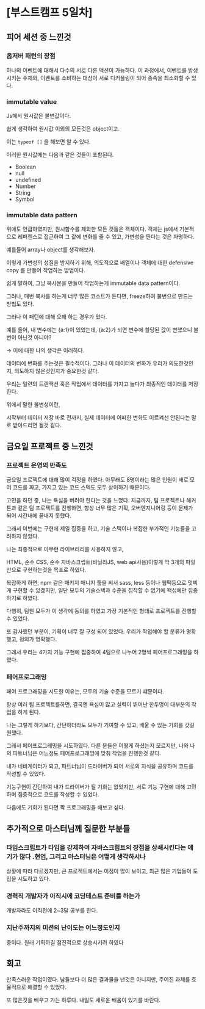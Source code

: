 # [부스트캠프 5일차]

## 피어 세션 중 느낀것

### 옵저버 패턴의 장점

하나의 이벤트에 대해서 다수의 서로 다른 액션이 가능하다. 이 과정에서, 이벤트를 방생시키는 주체와, 이벤트를 소비하는 대상이 서로 디커플링이 되어 종속을 최소화할 수 있다.

### immutable value

Js에서 원시값은 불변값이다.

쉽게 생각하여 원시값 이외의 모든것은 object이고.

이는 `typeof []` 을 해보면 알 수 있다.

이러한 원시값에는 다음과 같은 것들이 포함된다.

- Boolean
- null
- undefined
- Number
- String
- Symbol

### immutable data pattern

위에도 언급하였지만, 원시함수를 제외한 모든 것들은 객체이다. 객체는 js에서 기본적으로 레퍼렌스로 접근하여 그 값에 변화를 줄 수 있고, 가변성을 띈다는 것은 자명하다.

예를들어 array나 object를 생각해보자.

이렇게 가변성의 성질을 방지하기 위해, 의도적으로 배열이나 객체에 대한 defensive copy 를 만들어 작업하는 방법이다. 

쉽게 말하여, 그냥 복사본을 만들어 작업하는게 immutable data pattern이다. 

그러나, 매번 복사를 하는게 너무 많은 코스트가 든다면, freeze하여 불변으로 만드는 방법도 있다.

그러나 이 패턴에 대해 오해 하는 경우가 있다.

예를 들어, 내 변수에는 {a:1}이 있었는데, {a:2}가 되면 변수에 할당된 값이 변했으니 불변이 아닌것 아니야?

→ 이에 대한 나의 생각은 이러하다.

데이터에 변화를 주는것은 필수적이다. 그러나 이 데이터의 변화가 우리가 의도한것인지, 의도하지 않은것인지가 중요한것 같다.

우리는 일련의 트랜잭션 혹은 작업에서 데이터를 가지고 놀다가 최종적인 데이터를 저장한다.

위에서 말한 불변성이란,

시작부터 데이터 저장 바로 전까지, 실제 데이터에 어떠한 변화도 이르켜선 안된다는 말로 받아드리면 될것 같다.

## 금요일 프로젝트 중 느낀것

### 프로젝트 운영의 만족도

금요일 프로젝트에 대해 많이 걱정을 하였다. 아무래도 8명이라는 많은 인원이 새로 모여 코드를 짜고, 가지고 있는 코드 스텍도 모두 상이하기 때문이다. 

고민을 하던 중, 나는 욕심을 버려야 한다는 것을 느꼈다. 지금까지, 팀 프로젝트나 해커톤과 같은 팀 프로젝트를 진행하면, 항상 너무 많은 기획, 오버엔지니어링 등이 문제가 되어 시간내에 끝내지 못했다. 

그래서 이번에는 구현에 제일 집중을 하고, 기술 스택이나 복잡한 부가적인 기능들을 고려하지 않았다. 

나는 최종적으로 아무런 라이브러리를 사용하지 않고, 

HTML, 순수 CSS, 순수 자바스크립트(바닐라JS, web api사용)이렇게 딱 3개의 파일만으로 구현하는것을 목표로 하였다. 

복잡하게 하면, npm 같은 패키지 매니지 툴을 써서 sass, less 등이나 웹팩등으로 멋찌게 구현할 수 있겠지만, 일단 모두의 기술스택과 수준을 짐작할 수 없기에 핵심에만 집중하기로 하였다. 

다행히, 팀원 모두가 이 생각에 동의를 하였고 가장 기본적인 형태로 프로젝트를 진행할 수 있었다. 

또 감사했던 부분이, 기획이 너무 잘 구성 되어 있었다. 우리가 작업해야 할 분류가 명확했고, 정의가 명확했다. 

그래서 우리는 4가지 기능 구현에 집중하여 4팀으로 나누어 2명씩 페어프로그래밍을 하였다. 

### 페어프로그래밍

페어 프로그래밍을 시도한 이유는, 모두의 기술 수준을 모르기 떄문이다. 

항상 여러 팀 프로젝트를하면, 결국엔 욕심이 많고 실력이 뛰어난 한두명이 대부분의 작업을 하게 된다. 

나는 그렇게 하기보다, 간단하더라도 모두가 기여할 수 있고, 배울 수 있는 기회를 갖길 원했다. 

그래서 페어프로그래밍을 시도하였다. 다른 분들은 어떻게 하셨는지 모르지만, 나와 나의 파트너님은 어느정도 페어프로그래밍에 맞춰 작업을 진행한것 같다.

내가 네비게이터가 되고, 파트너님이 드라이버가 되어 서로의 지식을 공유하며 코드를 작성할 수 있었다.

기능구현이 간단하여 내가 드라이버가 될 기회는 없었지만, 서로 기능 구현에 대해 고민하며 집중적으로 코드를 작성할 수 있었다.

다음에도 기회가 된다면 짝 프로그래밍을 해보고 싶다.

## 추가적으로 마스터님께 질문한 부분들

### 타입스크립트가 타입을 강제하여 자바스크립트의 장점을 상쇄시킨다는 얘기가 많다 .현업, 그리고 마스터님은 어떻게 생각하시나

상황에 따라 다르겠지만, 큰 프로젝트에서는 이점이 많이 보이고, 최근 많은 기업들이 도입을 시도하고 있다. 

### 경력직 개발자가 이직시에 코딩테스트 준비를 하는가

개발자라도 이직전에 2~3달 공부를 한다. 

### 지난주까지의 미션의 난이도는 어느정도인지

중이다. 원래 기획하길 점진적으로 상승시키려 하였다

## 회고

만족스러운 작업이였다. 남들보다 더 많은 결과물을 낸것은 아니지만, 주어진 과제를 효율적으로 해결할 수 있었다.

또 많은것을 배우고 가는 하루다. 내일도 새로운 배움이 있기를 바란다.

